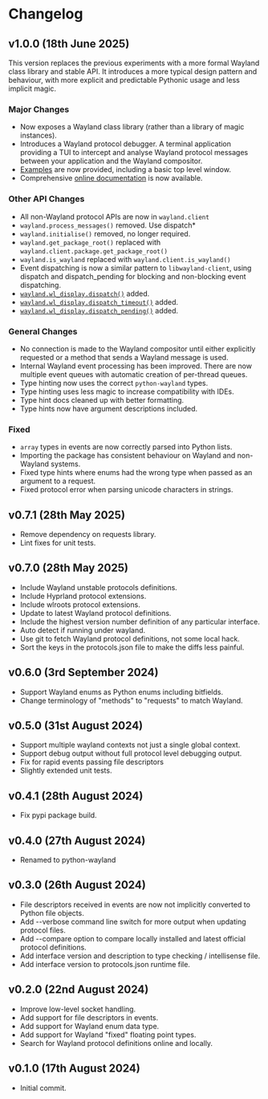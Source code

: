 # Changelog

## v1.0.0 (18th June 2025)

This version replaces the previous experiments with a more formal Wayland class library and stable API. It introduces a more typical design pattern and behaviour, with more explicit and predictable Pythonic usage and less implicit magic.

### Major Changes

- Now exposes a Wayland class library (rather than a library of magic instances).
- Introduces a Wayland protocol debugger. A terminal application providing a TUI to intercept and analyse Wayland protocol messages between your application and the Wayland compositor.
- [Examples](https://python-wayland.org/examples/) are now provided, including a basic top level window.
- Comprehensive [online documentation](https://python-wayland.org) is now available.

### Other API Changes
- All non-Wayland protocol APIs are now in `wayland.client`
- `wayland.process_messages()` removed. Use dispatch*
- `wayland.initialise()` removed, no longer required.
- `wayland.get_package_root()` replaced with `wayland.client.package.get_package_root()`
- `wayland.is_wayland` replaced with `wayland.client.is_wayland()`
- Event dispatching is now a similar pattern to `libwayland-client`, using dispatch and dispatch_pending for blocking and non-blocking event dispatching.
- [`wayland.wl_display.dispatch()`](https://python-wayland.org/wayland/wl_display/#wayland.wl_display.dispatch) added.
- [`wayland.wl_display.dispatch_timeout()`](https://python-wayland.org/wayland/wl_display/#wayland.wl_display.dispatch_timeout) added.
- [`wayland.wl_display.dispatch_pending()`](https://python-wayland.org/wayland/wl_display/#wayland.wl_display.dispatch_pending) added.

### General Changes
- No connection is made to the Wayland compositor until either explicitly requested or a method that sends a Wayland message is used.
- Internal Wayland event processing has been improved. There are now multiple event queues with automatic creation of per-thread queues.
- Type hinting now uses the correct `python-wayland` types.
- Type hinting uses less magic to increase compatibility with IDEs.
- Type hint docs cleaned up with better formatting.
- Type hints now have argument descriptions included.

### Fixed
- `array` types in events are now correctly parsed into Python lists.
- Importing the package has consistent behaviour on Wayland and non-Wayland systems.
- Fixed type hints where enums had the wrong type when passed as an argument to a request.
- Fixed protocol error when parsing unicode characters in strings.

## v0.7.1 (28th May 2025)
- Remove dependency on requests library.
- Lint fixes for unit tests.

## v0.7.0 (28th May 2025)
- Include Wayland unstable protocols definitions.
- Include Hyprland protocol extensions.
- Include wlroots protocol extensions.
- Update to latest Wayland protocol definitions.
- Include the highest version number definition of any particular interface.
- Auto detect if running under wayland.
- Use git to fetch Wayland protocol definitions, not some local hack.
- Sort the keys in the protocols.json file to make the diffs less painful.

## v0.6.0 (3rd September 2024)
- Support Wayland enums as Python enums including bitfields.
- Change terminology of "methods" to "requests" to match Wayland.

## v0.5.0 (31st August 2024)
- Support multiple wayland contexts not just a single global context.
- Support debug output without full protocol level debugging output.
- Fix for rapid events passing file descriptors
- Slightly extended unit tests.

## v0.4.1 (28th August 2024)
- Fix pypi package build.

## v0.4.0 (27th August 2024)
- Renamed to python-wayland

## v0.3.0 (26th August 2024)
- File descriptors received in events are now not implicitly converted to Python file objects.
- Add --verbose command line switch for more output when updating protocol files.
- Add --compare option to compare locally installed and latest official protocol definitions.
- Add interface version and description to type checking / intellisense file.
- Add interface version to protocols.json runtime file.

## v0.2.0 (22nd August 2024)
- Improve low-level socket handling.
- Add support for file descriptors in events.
- Add support for Wayland enum data type.
- Add support for Wayland "fixed" floating point types.
- Search for Wayland protocol definitions online and locally.

## v0.1.0 (17th August 2024)
- Initial commit.
